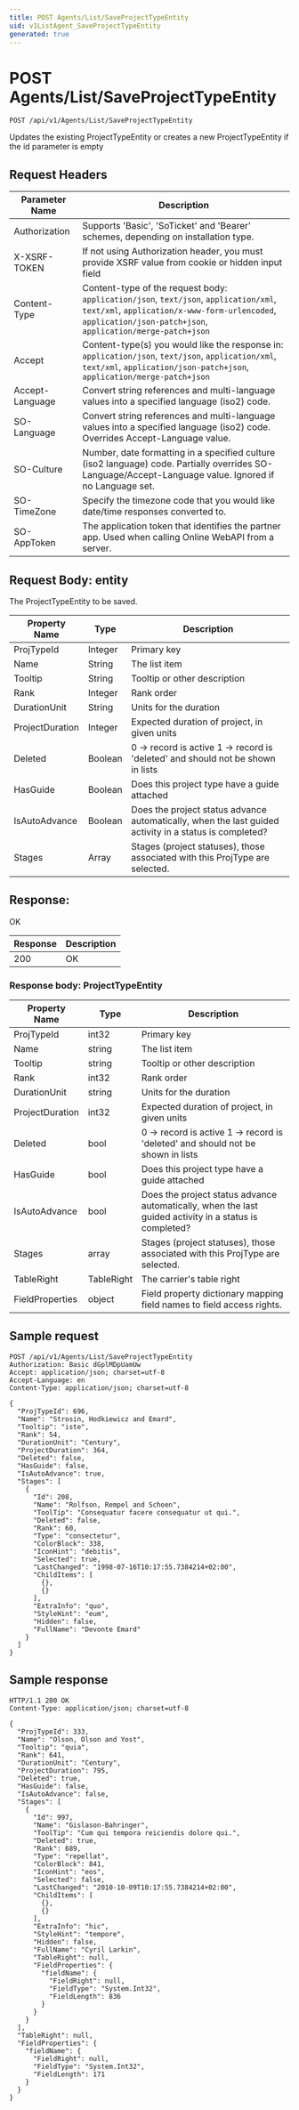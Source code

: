 ```yaml
---
title: POST Agents/List/SaveProjectTypeEntity
uid: v1ListAgent_SaveProjectTypeEntity
generated: true
---
```


# POST Agents/List/SaveProjectTypeEntity

```http
POST /api/v1/Agents/List/SaveProjectTypeEntity
```

Updates the existing ProjectTypeEntity or creates a new ProjectTypeEntity if the id parameter is empty








## Request Headers

| Parameter Name | Description |
|----------------|-------------|
| Authorization  | Supports 'Basic', 'SoTicket' and 'Bearer' schemes, depending on installation type. |
| X-XSRF-TOKEN   | If not using Authorization header, you must provide XSRF value from cookie or hidden input field |
| Content-Type | Content-type of the request body: `application/json`, `text/json`, `application/xml`, `text/xml`, `application/x-www-form-urlencoded`, `application/json-patch+json`, `application/merge-patch+json` |
| Accept         | Content-type(s) you would like the response in: `application/json`, `text/json`, `application/xml`, `text/xml`, `application/json-patch+json`, `application/merge-patch+json` |
| Accept-Language | Convert string references and multi-language values into a specified language (iso2) code. |
| SO-Language | Convert string references and multi-language values into a specified language (iso2) code. Overrides Accept-Language value. |
| SO-Culture | Number, date formatting in a specified culture (iso2 language) code. Partially overrides SO-Language/Accept-Language value. Ignored if no Language set. |
| SO-TimeZone | Specify the timezone code that you would like date/time responses converted to. |
| SO-AppToken | The application token that identifies the partner app. Used when calling Online WebAPI from a server. |

## Request Body: entity 

The ProjectTypeEntity to be saved. 

| Property Name | Type |  Description |
|----------------|------|--------------|
| ProjTypeId | Integer | Primary key |
| Name | String | The list item |
| Tooltip | String | Tooltip or other description |
| Rank | Integer | Rank order |
| DurationUnit | String | Units for the duration |
| ProjectDuration | Integer | Expected duration of project, in given units |
| Deleted | Boolean | 0 -&gt; record is active 1 -&gt; record is 'deleted' and should not be shown in lists |
| HasGuide | Boolean | Does this project type have a guide attached |
| IsAutoAdvance | Boolean | Does the project status advance automatically, when the last guided activity in a status is completed? |
| Stages | Array | Stages (project statuses), those associated with this ProjType are selected. |

## Response:

OK

| Response | Description |
|----------------|-------------|
| 200 | OK |

### Response body: ProjectTypeEntity

| Property Name | Type |  Description |
|----------------|------|--------------|
| ProjTypeId | int32 | Primary key |
| Name | string | The list item |
| Tooltip | string | Tooltip or other description |
| Rank | int32 | Rank order |
| DurationUnit | string | Units for the duration |
| ProjectDuration | int32 | Expected duration of project, in given units |
| Deleted | bool | 0 -&gt; record is active 1 -&gt; record is 'deleted' and should not be shown in lists |
| HasGuide | bool | Does this project type have a guide attached |
| IsAutoAdvance | bool | Does the project status advance automatically, when the last guided activity in a status is completed? |
| Stages | array | Stages (project statuses), those associated with this ProjType are selected. |
| TableRight | TableRight | The carrier's table right |
| FieldProperties | object | Field property dictionary mapping field names to field access rights. |

## Sample request

```http!
POST /api/v1/Agents/List/SaveProjectTypeEntity
Authorization: Basic dGplMDpUamUw
Accept: application/json; charset=utf-8
Accept-Language: en
Content-Type: application/json; charset=utf-8

{
  "ProjTypeId": 696,
  "Name": "Strosin, Hodkiewicz and Emard",
  "Tooltip": "iste",
  "Rank": 54,
  "DurationUnit": "Century",
  "ProjectDuration": 364,
  "Deleted": false,
  "HasGuide": false,
  "IsAutoAdvance": true,
  "Stages": [
    {
      "Id": 208,
      "Name": "Rolfson, Rempel and Schoen",
      "ToolTip": "Consequatur facere consequatur ut qui.",
      "Deleted": false,
      "Rank": 60,
      "Type": "consectetur",
      "ColorBlock": 338,
      "IconHint": "debitis",
      "Selected": true,
      "LastChanged": "1998-07-16T10:17:55.7384214+02:00",
      "ChildItems": [
        {},
        {}
      ],
      "ExtraInfo": "quo",
      "StyleHint": "eum",
      "Hidden": false,
      "FullName": "Devonte Emard"
    }
  ]
}
```

## Sample response

```http_
HTTP/1.1 200 OK
Content-Type: application/json; charset=utf-8

{
  "ProjTypeId": 333,
  "Name": "Olson, Olson and Yost",
  "Tooltip": "quia",
  "Rank": 641,
  "DurationUnit": "Century",
  "ProjectDuration": 795,
  "Deleted": true,
  "HasGuide": false,
  "IsAutoAdvance": false,
  "Stages": [
    {
      "Id": 997,
      "Name": "Gislason-Bahringer",
      "ToolTip": "Cum qui tempora reiciendis dolore qui.",
      "Deleted": true,
      "Rank": 689,
      "Type": "repellat",
      "ColorBlock": 841,
      "IconHint": "eos",
      "Selected": false,
      "LastChanged": "2010-10-09T10:17:55.7384214+02:00",
      "ChildItems": [
        {},
        {}
      ],
      "ExtraInfo": "hic",
      "StyleHint": "tempore",
      "Hidden": false,
      "FullName": "Cyril Larkin",
      "TableRight": null,
      "FieldProperties": {
        "fieldName": {
          "FieldRight": null,
          "FieldType": "System.Int32",
          "FieldLength": 836
        }
      }
    }
  ],
  "TableRight": null,
  "FieldProperties": {
    "fieldName": {
      "FieldRight": null,
      "FieldType": "System.Int32",
      "FieldLength": 171
    }
  }
}
```
